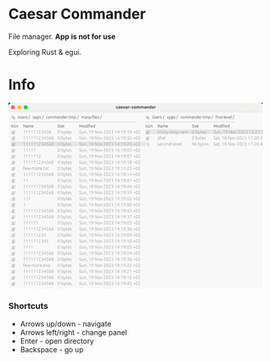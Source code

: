 # Caesar Commander

File manager. **App is not for use**

Exploring Rust & egui. 

# Info

![Screenshot](docs/screenshot.png)

### Shortcuts

- Arrows up/down - navigate
- Arrows left/right - change panel
- Enter - open directory
- Backspace - go up